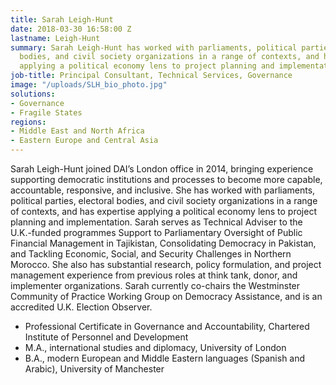 ```yaml
---
title: Sarah Leigh-Hunt
date: 2018-03-30 16:58:00 Z
lastname: Leigh-Hunt
summary: Sarah Leigh-Hunt has worked with parliaments, political parties, electoral
  bodies, and civil society organizations in a range of contexts, and has expertise
  applying a political economy lens to project planning and implementation.
job-title: Principal Consultant, Technical Services, Governance
image: "/uploads/SLH_bio_photo.jpg"
solutions:
- Governance
- Fragile States
regions:
- Middle East and North Africa
- Eastern Europe and Central Asia
---
```


Sarah Leigh-Hunt joined DAI’s London office in 2014, bringing experience supporting democratic institutions and processes to become more capable, accountable, responsive, and inclusive. She has worked with parliaments, political parties, electoral bodies, and civil society organizations in a range of contexts, and has expertise applying a political economy lens to project planning and implementation. Sarah serves as Technical Adviser to the U.K.-funded programmes Support to Parliamentary Oversight of Public Financial Management in Tajikistan, Consolidating Democracy in Pakistan, and Tackling Economic, Social, and Security Challenges in Northern Morocco. She also has substantial research, policy formulation, and project management experience from previous roles at think tank, donor, and implementer organizations. Sarah currently co-chairs the Westminster Community of Practice Working Group on Democracy Assistance, and is an accredited U.K. Election Observer.

* Professional Certificate in Governance and Accountability, Chartered Institute of Personnel and Development
* M.A., international studies and diplomacy, University of London
* B.A., modern European and Middle Eastern languages (Spanish and Arabic), University of Manchester